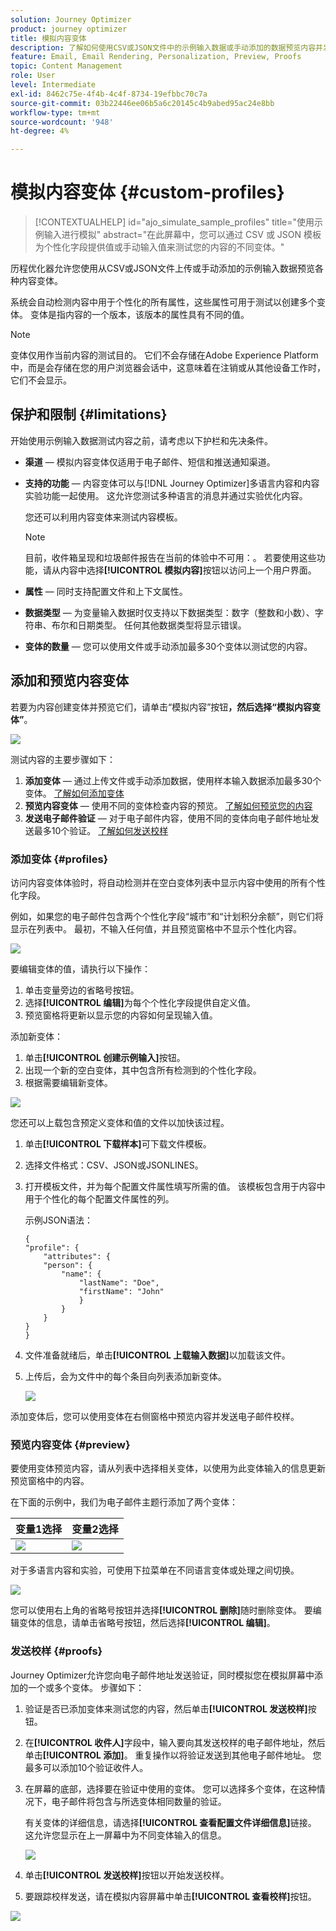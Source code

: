 ```yaml
---
solution: Journey Optimizer
product: journey optimizer
title: 模拟内容变体
description: 了解如何使用CSV或JSON文件中的示例输入数据或手动添加的数据预览内容并发送电子邮件校样。
feature: Email, Email Rendering, Personalization, Preview, Proofs
topic: Content Management
role: User
level: Intermediate
exl-id: 8462c75e-4f4b-4c4f-8734-19efbbc70c7a
source-git-commit: 03b22446ee06b5a6c20145c4b9abed95ac24e8bb
workflow-type: tm+mt
source-wordcount: '948'
ht-degree: 4%

---
```


# 模拟内容变体 {#custom-profiles}

>[!CONTEXTUALHELP]
>id="ajo_simulate_sample_profiles"
>title="使用示例输入进行模拟"
>abstract="在此屏幕中，您可以通过 CSV 或 JSON 模板为个性化字段提供值或手动输入值来测试您的内容的不同变体。"

历程优化器允许您使用从CSV或JSON文件上传或手动添加的示例输入数据预览各种内容变体。

系统会自动检测内容中用于个性化的所有属性，这些属性可用于测试以创建多个变体。 变体是指内容的一个版本，该版本的属性具有不同的值。

>[!NOTE]
>
>变体仅用作当前内容的测试目的。 它们不会存储在Adobe Experience Platform中，而是会存储在您的用户浏览器会话中，这意味着在注销或从其他设备工作时，它们不会显示。

## 保护和限制 {#limitations}

开始使用示例输入数据测试内容之前，请考虑以下护栏和先决条件。

* **渠道** — 模拟内容变体仅适用于电子邮件、短信和推送通知渠道。

* **支持的功能** — 内容变体可以与[!DNL Journey Optimizer]多语言内容和内容实验功能一起使用。 这允许您测试多种语言的消息并通过实验优化内容。

  您还可以利用内容变体来测试内容模板。

  >[!NOTE]
  >
  >目前，收件箱呈现和垃圾邮件报告在当前的体验中不可用：。 若要使用这些功能，请从内容中选择&#x200B;**[!UICONTROL 模拟内容]**&#x200B;按钮以访问上一个用户界面。

* **属性** — 同时支持配置文件和上下文属性。

* **数据类型** — 为变量输入数据时仅支持以下数据类型：数字（整数和小数）、字符串、布尔和日期类型。 任何其他数据类型将显示错误。

* **变体的数量** — 您可以使用文件或手动添加最多30个变体以测试您的内容。

## 添加和预览内容变体

若要为内容创建变体并预览它们，请单击“模拟内容”按钮&#x200B;****，然后选择“模拟内容变体”****。

![](assets/simulate-sample.png)

测试内容的主要步骤如下：

1. **添加变体** — 通过上传文件或手动添加数据，使用样本输入数据添加最多30个变体。 [了解如何添加变体](#profiles)
1. **预览内容变体** — 使用不同的变体检查内容的预览。 [了解如何预览您的内容](#preview)
1. **发送电子邮件验证** — 对于电子邮件内容，使用不同的变体向电子邮件地址发送最多10个验证。 [了解如何发送校样](#proofs)

### 添加变体 {#profiles}

访问内容变体体验时，将自动检测并在空白变体列表中显示内容中使用的所有个性化字段。

例如，如果您的电子邮件包含两个个性化字段“城市”和“计划积分余额”，则它们将显示在列表中。 最初，不输入任何值，并且预览窗格中不显示个性化内容。

![](assets/simulate-custom-variants-list.png)

要编辑变体的值，请执行以下操作：

1. 单击变量旁边的省略号按钮。
1. 选择&#x200B;**[!UICONTROL 编辑]**&#x200B;为每个个性化字段提供自定义值。
1. 预览窗格将更新以显示您的内容如何呈现输入值。

添加新变体：

1. 单击&#x200B;**[!UICONTROL 创建示例输入]**&#x200B;按钮。
1. 出现一个新的空白变体，其中包含所有检测到的个性化字段。
1. 根据需要编辑新变体。

![](assets/simulate-custom-add.png)

您还可以上载包含预定义变体和值的文件以加快该过程。

1. 单击&#x200B;**[!UICONTROL 下载样本]**&#x200B;可下载文件模板。
1. 选择文件格式：CSV、JSON或JSONLINES。
1. 打开模板文件，并为每个配置文件属性填写所需的值。 该模板包含用于内容中用于个性化的每个配置文件属性的列。

   示例JSON语法：

   ```
   {
   "profile": {
       "attributes": {
       "person": {
           "name": {
               "lastName": "Doe",
               "firstName": "John"
               }
           }
       }
   }
   }
   ```

1. 文件准备就绪后，单击&#x200B;**[!UICONTROL 上载输入数据]**&#x200B;以加载该文件。
1. 上传后，会为文件中的每个条目向列表添加新变体。

   ![](assets/simulate-custom-variants.png)

添加变体后，您可以使用变体在右侧窗格中预览内容并发送电子邮件校样。

### 预览内容变体 {#preview}

要使用变体预览内容，请从列表中选择相关变体，以使用为此变体输入的信息更新预览窗格中的内容。

在下面的示例中，我们为电子邮件主题行添加了两个变体：

| 变量1选择 | 变量2选择 |
|----------|-------------|
| ![](assets/simulate-custom-boxes.png) | ![](assets/simulate-custom-boxes2.png) |

对于多语言内容和实验，可使用下拉菜单在不同语言变体或处理之间切换。

![](assets/simulate-custom-experiment.png)

您可以使用右上角的省略号按钮并选择&#x200B;**[!UICONTROL 删除]**&#x200B;随时删除变体。 要编辑变体的信息，请单击省略号按钮，然后选择&#x200B;**[!UICONTROL 编辑]**。

### 发送校样 {#proofs}

Journey Optimizer允许您向电子邮件地址发送验证，同时模拟您在模拟屏幕中添加的一个或多个变体。 步骤如下：

1. 验证是否已添加变体来测试您的内容，然后单击&#x200B;**[!UICONTROL 发送校样]**&#x200B;按钮。

1. 在&#x200B;**[!UICONTROL 收件人]**&#x200B;字段中，输入要向其发送校样的电子邮件地址，然后单击&#x200B;**[!UICONTROL 添加]**。 重复操作以将验证发送到其他电子邮件地址。 您最多可以添加10个验证收件人。

1. 在屏幕的底部，选择要在验证中使用的变体。 您可以选择多个变体，在这种情况下，电子邮件将包含与所选变体相同数量的验证。

   有关变体的详细信息，请选择&#x200B;**[!UICONTROL 查看配置文件详细信息]**&#x200B;链接。 这允许您显示在上一屏幕中为不同变体输入的信息。

   ![](assets/simulate-custom-proofs.png)

1. 单击&#x200B;**[!UICONTROL 发送校样]**&#x200B;按钮以开始发送校样。

1. 要跟踪校样发送，请在模拟内容屏幕中单击&#x200B;**[!UICONTROL 查看校样]**&#x200B;按钮。

![](assets/simulate-custom-sent-proofs.png)
